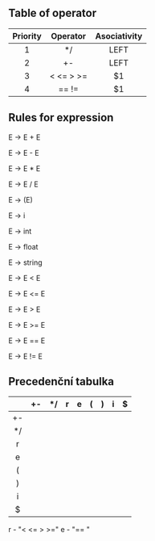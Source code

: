 ## Table of operator

| Priority      | Operator      | Asociativity |
| :-----------: |:-------------:| :-----------:|
| 1             | */            | LEFT         |
| 2             | +-            | LEFT         |
| 3             | < <= > >=     |    $1        |
| 4             | == !=         |    $1        |

## Rules for expression

E → E + E

E → E - E

E → E * E

E → E / E

E → (E)

E → i

E → int

E → float

E → string

E → E < E

E → E <= E

E → E > E

E → E >= E

E → E == E

E → E != E

## Precedenční tabulka

|    | +- | */ | r | e | ( | ) | i | $ |
|:--:|:--:|:--:|:-:|:-:|:-:|:-:|:-:|:-:|
| +- |    |    |   |   |   |   |   |   |
| */ |    |    |   |   |   |   |   |   |
| r  |    |    |   |   |   |   |   |   |
| e  |    |    |   |   |   |   |   |   |
| (  |    |    |   |   |   |   |   |   |
| )  |    |    |   |   |   |   |   |   |
| i  |    |    |   |   |   |   |   |   |
| $  |    |    |   |   |   |   |   |   |

r - "< <= > >="
e - "== "
